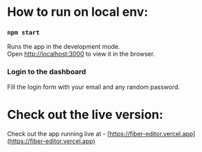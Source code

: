 # How to run on local env:

### `npm start`

Runs the app in the development mode.\
Open [http://localhost:3000](http://localhost:3000) to view it in the browser.

### Login to the dashboard

Fill the login form with your email and any random password.

# Check out the live version:

Check out the app running live at - [https://fiber-editor.vercel.app](https://fiber-editor.vercel.app)
